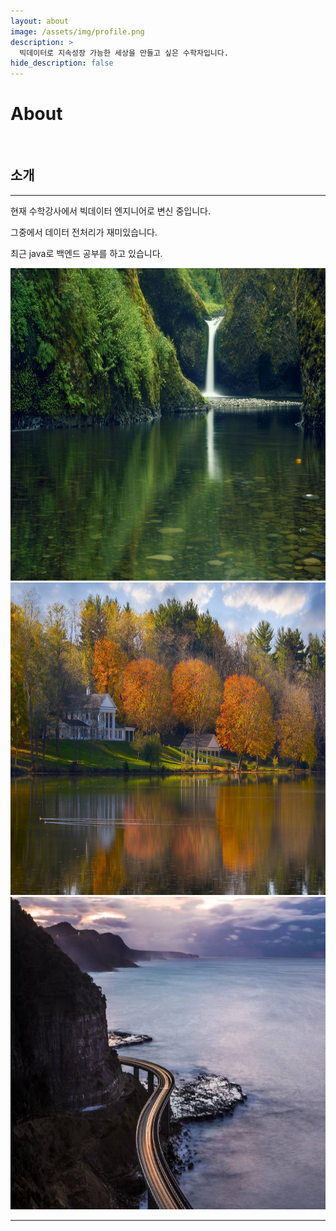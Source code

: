 ```yaml
---
layout: about
image: /assets/img/profile.png
description: >
  빅데이터로 지속성장 가능한 세상을 만들고 싶은 수학자입니다.
hide_description: false
---
```


# About

<!--author-->

<br>

## 소개
---
현재 수학강사에서 빅데이터 엔지니어로 변신 중입니다.

그중에서 데이터 전처리가 재미있습니다.

최근 java로 백엔드 공부를 하고 있습니다.

<div class="me">
    <div><img src= "/assets/me/Landscape_01.jpg" style="width: auto; height: 500px;"></div>
    <div><img src="/assets/me/Landscape_02.jpg" style="width: auto; height: 500px;"></div>
    <div><img src= "/assets/me/Landscape_03.jpg" style="width: auto; height: 500px;"></div>
</div>

  <script>
    $(document).ready(function(){
      $('.me').slick();
    });
  </script>

---